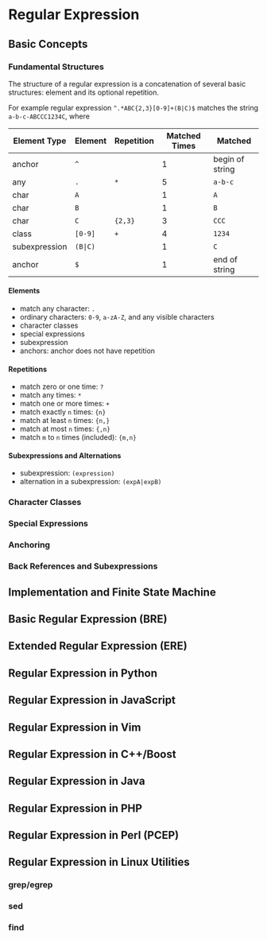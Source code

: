 
# Regular Expression

## Basic Concepts

### Fundamental Structures

The structure of a regular expression is a concatenation of several basic structures: element and its optional repetition.

For example regular expression `^.*ABC{2,3}[0-9]+(B|C)$` matches the string `a-b-c-ABCCC1234C`, where

| Element Type  |     Element   |   Repetition   | Matched Times  |      Matched     |
| ------------- | ------------- |  ------------- |  ------------- | ---------------- |
|     anchor    |   `^`         |                |      1         |  begin of string |
|     any       |   `.`         |       `*`      |      5         |  `a-b-c`         |
|     char      |   `A`         |                |      1         |  `A`             |
|     char      |   `B`         |                |      1         |  `B`             |
|     char      |   `C`         |     `{2,3}`    |      3         |  `CCC`           |
|     class     |   `[0-9]`     |       `+`      |      4         |  `1234`          |
| subexpression |   `(B\|C)`    |                |      1         |  `C`             |
|    anchor     |   `$`         |                |      1         |  end of string   |

#### Elements

  * match any character: `.`
  * ordinary characters: `0-9`, `a-zA-Z`, and any visible characters
  * character classes
  * special expressions
  * subexpression
  * anchors: anchor does not have repetition

#### Repetitions

  * match zero or one time: `?`
  * match any times: `*`
  * match one or more times: `+`
  * match exactly `n` times: `{n}`
  * match at least `n` times: `{n,}`
  * match at most `n` times: `{,n}`
  * match `m` to `n` times (included): `{m,n}`
  
#### Subexpressions and Alternations

  * subexpression: `(expression)`
  * alternation in a subexpression: `(expA|expB)`
  
### Character Classes

### Special Expressions

### Anchoring

### Back References and Subexpressions

## Implementation and Finite State Machine

## Basic Regular Expression (BRE)

## Extended Regular Expression (ERE)

## Regular Expression in Python

## Regular Expression in JavaScript

## Regular Expression in Vim

## Regular Expression in C++/Boost

## Regular Expression in Java

## Regular Expression in PHP

## Regular Expression in Perl (PCEP)

## Regular Expression in Linux Utilities

### grep/egrep

### sed

### find

